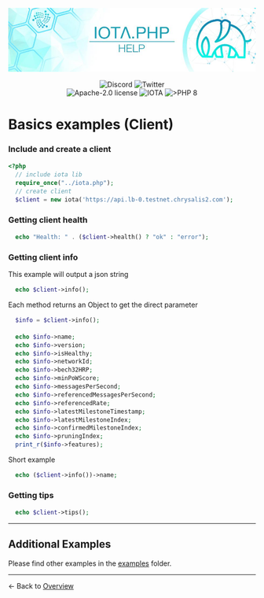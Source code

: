 ![IOTA.php](./images/header2.jpg)

<p align="center">
  <a href="https://discord.iota.org/" style="text-decoration:none;"><img src="https://img.shields.io/badge/Discord-9cf.svg?style=social&logo=discord" alt="Discord"></a>
  <a href="https://twitter.com/IOTAphp/" style="text-decoration:none;"><img src="https://img.shields.io/badge/Twitter-9cf.svg?style=social&logo=twitter" alt="Twitter"></a>
  <br>

<img src="https://img.shields.io/badge/license-Apache--2.0-green?style=flat-square" alt="Apache-2.0 license">
<img src="https://img.shields.io/badge/IOTA-lightgrey?style=flat&logo=iota" alt="IOTA">
<img src="https://img.shields.io/badge/PHP->= 8.x-blue?style=flat-square" alt=">PHP 8">
</p>

# Basics examples (Client)

### Include and create a client
```php
<?php
  // include iota lib
  require_once("../iota.php");
  // create client
  $client = new iota('https://api.lb-0.testnet.chrysalis2.com');
```

### Getting client health
```php
  echo "Health: " . ($client->health() ? "ok" : "error");
```

### Getting client info
This example will output a json string
```php
  echo $client->info();
```
Each method returns an Object to get the direct parameter
```php
  $info = $client->info();

  echo $info->name;
  echo $info->version;
  echo $info->isHealthy;
  echo $info->networkId;
  echo $info->bech32HRP;
  echo $info->minPoWScore;
  echo $info->messagesPerSecond;
  echo $info->referencedMessagesPerSecond;
  echo $info->referencedRate;
  echo $info->latestMilestoneTimestamp;
  echo $info->latestMilestoneIndex;
  echo $info->confirmedMilestoneIndex;
  echo $info->pruningIndex;
  print_r($info->features);
```
Short example
```php
  echo ($client->info())->name;
```

### Getting tips
```php
  echo $client->tips();
```
<hr>

## Additional Examples
Please find other examples in the [examples](../examples) folder.


___

<- Back to [Overview](000_index.md)